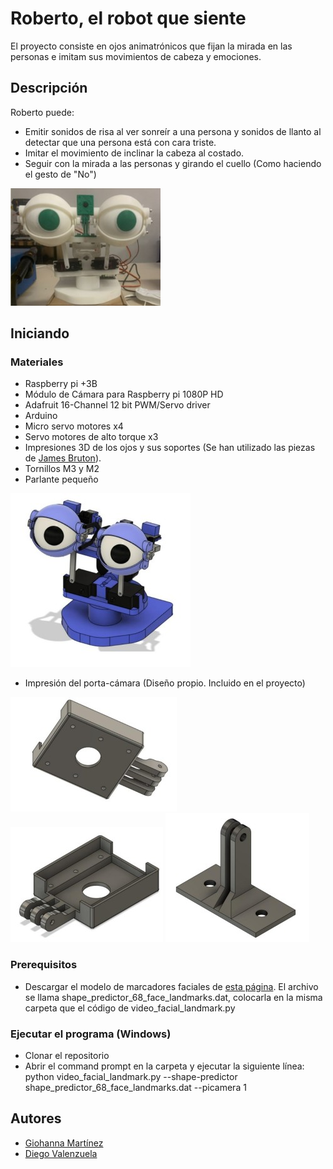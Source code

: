 # Roberto, el robot que siente

El proyecto consiste en ojos animatrónicos que fijan la mirada en las personas e imitam sus movimientos de cabeza y emociones.

## Descripción

Roberto puede:
* Emitir sonidos de risa al ver sonreír a una persona y sonidos de llanto al detectar que una persona está con cara triste.
* Imitar el movimiento de inclinar la cabeza al costado.
* Seguir con la mirada a las personas y girando el cuello (Como haciendo el gesto de "No")

![Image text](https://github.com/gmfv/Roberto-el-robot-que-siente/blob/main/Roberto_Frontal%20(1).jpg)

## Iniciando
### Materiales
* Raspberry pi +3B
* Módulo de Cámara para Raspberry pi 1080P HD 
* Adafruit 16-Channel 12 bit PWM/Servo driver
* Arduino 
* Micro servo motores x4
* Servo motores de alto torque x3
* Impresiones 3D de los ojos y sus soportes (Se han utilizado las piezas de [James Bruton](https://github.com/XRobots/ServoSmoothing/tree/main/CAD)). 
* Tornillos M3 y M2
* Parlante pequeño

![Image text](https://github.com/gmfv/Roberto-el-robot-que-siente/blob/main/Isometrico_Roberto%20(1).jpg)

* Impresión del porta-cámara (Diseño propio. Incluido en el proyecto)

![Image text](https://github.com/gmfv/Roberto-el-robot-que-siente/blob/main/Soporte_Camara1%20(1).jpg)  ![Image text](https://github.com/gmfv/Roberto-el-robot-que-siente/blob/main/Soporte_Camara2%20(1).jpg)   ![Image text](https://github.com/gmfv/Roberto-el-robot-que-siente/blob/main/Soporte_Camara3%20(1).jpg)

### Prerequisitos
* Descargar el modelo de marcadores faciales de [esta página](https://www.kaggle.com/datasets/codebreaker619/face-landmark-shape-predictor). El archivo se llama shape_predictor_68_face_landmarks.dat, colocarla en la misma carpeta que el código de video_facial_landmark.py

### Ejecutar el programa (Windows)
* Clonar el repositorio
* Abrir el command prompt en la carpeta y ejecutar la siguiente línea: 
      python video_facial_landmark.py --shape-predictor shape_predictor_68_face_landmarks.dat --picamera 1
      
## Autores
* [Giohanna Martínez](https://github.com/gmfv)
* [Diego Valenzuela](https://github.com/ValenzuelaDiego)
